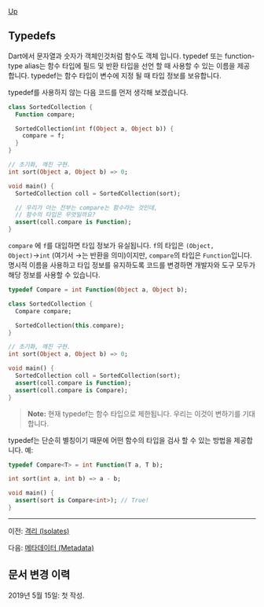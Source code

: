 [Up](./index.md)

##  Typedefs

Dart에서 문자열과 숫자가 객체인것처럼 함수도 객체 입니다. typedef 또는 function-type alias는 함수 타입에 필드 및 반환 타입을 선언 할 때 사용할 수 있는 이름을 제공합니다. typedef는 함수 타입이 변수에 지정 될 때 타입 정보를 보유합니다.

typedef를 사용하지 않는 다음 코드를 먼저 생각해 보겠습니다.

```dart
class SortedCollection {
  Function compare;

  SortedCollection(int f(Object a, Object b)) {
    compare = f;
  }
}

// 초기화, 깨진 구현.
int sort(Object a, Object b) => 0;

void main() {
  SortedCollection coll = SortedCollection(sort);

  // 우리가 아는 전부는 compare는 함수라는 것인데,
  // 함수의 타입은 무엇일까요?
  assert(coll.compare is Function);
}
```

`compare` 에 `f`를 대입하면 타입 정보가 유실됩니다. `f`의 타입은 `(Object, Object)`→`int` (여기서 →는 반환을 의미)이지만, `compare`의 타입은 `Function`입니다. 명시적 이름을 사용하고 타입 정보를 유지하도록 코드를 변경하면 개발자와 도구 모두가 해당 정보를 사용할 수 있습니다.

```dart
typedef Compare = int Function(Object a, Object b);

class SortedCollection {
  Compare compare;

  SortedCollection(this.compare);
}

// 초기화, 깨진 구현.
int sort(Object a, Object b) => 0;

void main() {
  SortedCollection coll = SortedCollection(sort);
  assert(coll.compare is Function);
  assert(coll.compare is Compare);
}
```

> **Note:** 현재 typedef는 함수 타입으로 제한됩니다. 우리는 이것이 변하기를 기대합니다.

typedef는 단순히 별칭이기 때문에 어떤 함수의 타입을 검사 할 수 있는 방법을 제공합니다. 예:

```dart
typedef Compare<T> = int Function(T a, T b);

int sort(int a, int b) => a - b;

void main() {
  assert(sort is Compare<int>); // True!
}
```

---

이전: [격리 (Isolates)](./Isolates.md)

다음: [메타데이터 (Metadata)](./metadata.md)

## 문서 변경 이력

2019년 5월 15일: 첫 작성.
